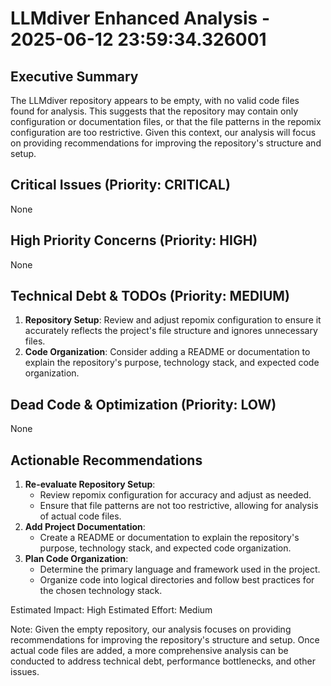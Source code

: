 # LLMdiver Enhanced Analysis - 2025-06-12 23:59:34.326001

## Executive Summary
The LLMdiver repository appears to be empty, with no valid code files found for analysis. This suggests that the repository may contain only configuration or documentation files, or that the file patterns in the repomix configuration are too restrictive. Given this context, our analysis will focus on providing recommendations for improving the repository's structure and setup.

## Critical Issues (Priority: CRITICAL)
None

## High Priority Concerns (Priority: HIGH)
None

## Technical Debt & TODOs (Priority: MEDIUM)
1. **Repository Setup**: Review and adjust repomix configuration to ensure it accurately reflects the project's file structure and ignores unnecessary files.
2. **Code Organization**: Consider adding a README or documentation to explain the repository's purpose, technology stack, and expected code organization.

## Dead Code & Optimization (Priority: LOW)
None

## Actionable Recommendations
1. **Re-evaluate Repository Setup**:
	* Review repomix configuration for accuracy and adjust as needed.
	* Ensure that file patterns are not too restrictive, allowing for analysis of actual code files.
2. **Add Project Documentation**:
	* Create a README or documentation to explain the repository's purpose, technology stack, and expected code organization.
3. **Plan Code Organization**:
	* Determine the primary language and framework used in the project.
	* Organize code into logical directories and follow best practices for the chosen technology stack.

Estimated Impact: High
Estimated Effort: Medium

Note: Given the empty repository, our analysis focuses on providing recommendations for improving the repository's structure and setup. Once actual code files are added, a more comprehensive analysis can be conducted to address technical debt, performance bottlenecks, and other issues.